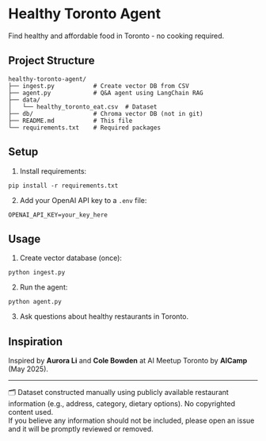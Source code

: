 # Healthy Toronto Agent

Find healthy and affordable food in Toronto - no cooking required.

## Project Structure
```
healthy-toronto-agent/
├── ingest.py           # Create vector DB from CSV
├── agent.py            # Q&A agent using LangChain RAG
├── data/
│   └── healthy_toronto_eat.csv  # Dataset
├── db/                 # Chroma vector DB (not in git)
├── README.md           # This file
└── requirements.txt    # Required packages
```

## Setup

1. Install requirements:
```
pip install -r requirements.txt
```

2. Add your OpenAI API key to a `.env` file:
```
OPENAI_API_KEY=your_key_here
```

## Usage

1. Create vector database (once):
```
python ingest.py
```

2. Run the agent:
```
python agent.py
```

3. Ask questions about healthy restaurants in Toronto.

## Inspiration

Inspired by **Aurora Li** and **Cole Bowden** at AI Meetup Toronto by **AICamp** (May 2025).

---

🗂️ Dataset constructed manually using publicly available restaurant information (e.g., address, category, dietary options). No copyrighted content used.  
If you believe any information should not be included, please open an issue and it will be promptly reviewed or removed.